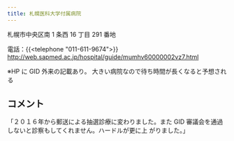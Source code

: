 ```yaml
---
title: 札幌医科大学付属病院
---
```


札幌市中央区南 1 条西 16 丁目 291 番地

電話：{{<telephone "011-611-9674">}}
<http://web.sapmed.ac.jp/hospital/guide/mumhv60000002vz7.html>

※HP に GID 外来の記載あり。
大きい病院なので待ち時間が長くなると予想される

## コメント

「２０１６年から郵送による抽選診療に変わりました。また GID 審議会を通過しないと診察もしてくれません。ハードルが更に上 がりました。」

